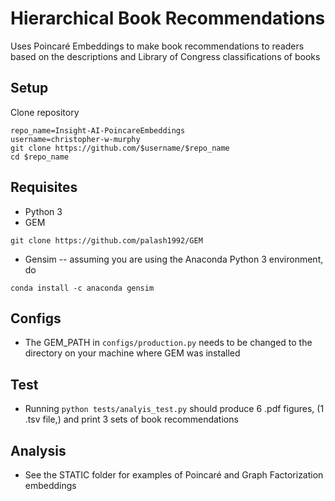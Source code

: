 # Hierarchical Book Recommendations
Uses Poincar&eacute; Embeddings to make book recommendations to readers based on the descriptions and Library of Congress classifications of books

## Setup
Clone repository
```
repo_name=Insight-AI-PoincareEmbeddings
username=christopher-w-murphy
git clone https://github.com/$username/$repo_name
cd $repo_name
```

## Requisites
- Python 3
- GEM
```
git clone https://github.com/palash1992/GEM
```
- Gensim
-- assuming you are using the Anaconda Python 3 environment, do
```
conda install -c anaconda gensim
```

## Configs
- The GEM_PATH in ```configs/production.py``` needs to be changed to the directory on your machine where GEM was installed

## Test
- Running ```python tests/analyis_test.py``` should produce 6 .pdf figures, (1 .tsv file,) and print 3 sets of book recommendations

## Analysis
- See the STATIC folder for examples of Poincar&eacute; and Graph Factorization embeddings 

